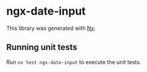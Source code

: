 # ngx-date-input

This library was generated with [Nx](https://nx.dev).

## Running unit tests

Run `nx test ngx-date-input` to execute the unit tests.
